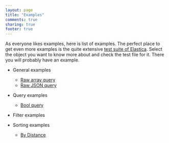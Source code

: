 ```yaml
---
layout: page
title: "Examples"
comments: true
sharing: true
footer: true
---
```

As everyone likes examples, here is list of examples. The perfect place to get even more examples is the quite extensive [test suite of Elastica](https://github.com/ruflin/Elastica/tree/master/test/lib/Elastica/Test). Select the object you want to know more about and check the test file for it. There you will probably have an example.

* General examples
  * [Raw array query](/example/raw-array-query.html)
  * [Raw JSON query](/example/raw-json-query.html)

* Query examples
  * [Bool query](/example/query/bool.html)
* Filter examples
* Sorting examples
  * [By Distance](/example/sort/sort.html#distance)